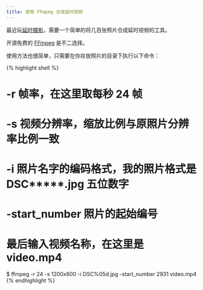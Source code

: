 ```yaml
---
title: 使用 FFmpeg 合成延时视频
---
```


最近玩[延时摄影](https://en.wikipedia.org/wiki/Time-lapse_photography "Time-lapse photography")，需要一个简单的将几百张照片合成延时视频的工具。

开源免费的 [FFmpeg](https://www.ffmpeg.org/ "FFmpeg") 是不二选择。

使用方法也很简单，只需要在你存放照片的目录下执行以下命令：

{% highlight shell %}
# -r 帧率，在这里取每秒 24 帧
# -s 视频分辨率，缩放比例与原照片分辨率比例一致
# -i 照片名字的编码格式，我的照片格式是 DSC*****.jpg 五位数字
# -start_number 照片的起始编号
# 最后输入视频名称，在这里是 video.mp4
$ ffmpeg -r 24 -s 1200x800 -i DSC%05d.jpg -start_number 2931 video.mp4 {% endhighlight %}